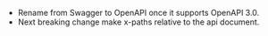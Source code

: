 
- Rename from Swagger to OpenAPI once it supports OpenAPI 3.0.
- Next breaking change make x-paths relative to the api document.
